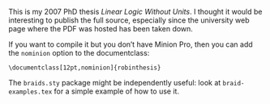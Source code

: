 This is my 2007 PhD thesis *Linear Logic Without Units*. I thought it would
be interesting to publish the full source, especially since the university
web page where the PDF was hosted has been taken down.

If you want to compile it but you don’t have Minion Pro, then you can add
the `nominion` option to the documentclass:

    \documentclass[12pt,nominion]{robinthesis}

The `braids.sty` package might be independently useful: look at `braid-examples.tex`
for a simple example of how to use it.

